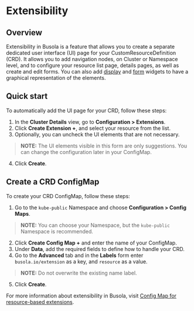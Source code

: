 # Extensibility

## Overview

Extensibility in Busola is a feature that allows you to create a separate dedicated user interface (UI) page for your CustomResourceDefinition (CRD). It allows you to add navigation nodes, on Cluster or Namespace level, and to configure your resource list page, details pages, as well as create and edit forms. You can also add [display](display-widgets.md) and [form](form-widgets.md) widgets to have a graphical representation of the elements.

## Quick start

To automatically add the UI page for your CRD, follow these steps:

1.  In the **Cluster Details** view, go to **Configuration > Extensions**.
2.  Click **Create Extension +**, and select your resource from the list.
3.  Optionally, you can uncheck the UI elements that are not necessary.

> **NOTE:** The UI elements visible in this form are only suggestions. You can change the configuration later in your ConfigMap.

4.  Click **Create**.

## Create a CRD ConfigMap

To create your CRD ConfigMap, follow these steps:

1. Go to the `kube-public` Namespace and choose **Configuration > Config Maps**.

> **NOTE:** You can choose your Namespace, but the `kube-public` Namespace is recommended.

2. Click **Create Config Map +** and enter the name of your ConfigMap.
3. Under **Data**, add the required fields to define how to handle your CRD.
4. Go to the **Advanced** tab and in the **Labels** form enter `busola.io/extension` as a key, and `resource` as a value.

> **NOTE:** Do not overwrite the existing name label.

5. Click **Create**.

For more information about extensibility in Busola, visit [Config Map for resource-based extensions](resources.md).
